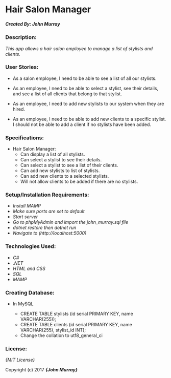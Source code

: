 # Hair Salon Manager

##### Created By: _**John Murray**_

### Description:

_This app allows a hair salon employee to manage a list of stylists and clients._

### User Stories:

- As a salon employee, I need to be able to see a list of all our stylists.

- As an employee, I need to be able to select a stylist, see their details, and see a list of all clients that belong to that stylist.

- As an employee, I need to add new stylists to our system when they are hired.

- As an employee, I need to be able to add new clients to a specific stylist. I should not be able to add a client if no stylists have been added.

### Specifications:

- Hair Salon Manager:
  - Can display a list of all stylists.
  - Can select a stylist to see their details.
  - Can select a stylist to see a list of their clients.
  - Can add new stylists to list of stylists.
  - Can add new clients to a selected stylists.
  - Will not allow clients to be added if there are no stylists.

### Setup/Installation Requirements:

- _Install MAMP_
- _Make sure ports are set to default_
- _Start server_
- _Go to phpMyAdmin and import the john_murray.sql file_
- _dotnet restore then dotnet run_
- _Navigate to (http://localhost:5000)_

### Technologies Used:

- _C#_
- _.NET_
- _HTML and CSS_
- _SQL_
- _MAMP_

### Creating Database:

- In MySQL

  - CREATE TABLE stylists (id serial PRIMARY KEY, name VARCHAR(255));
  - CREATE TABLE clients (id serial PRIMARY KEY, name VARCHAR(255), stylist_id INT);
  - Change the collation to utf8_general_ci

### License:

_{MIT License}_

Copyright (c) 2017 **_{John Murray}_**
